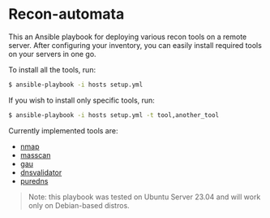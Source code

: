 # Recon-automata

This an Ansible playbook for deploying various recon tools on a remote server. After configuring your inventory, you can easily install required tools on your servers in one go.

To install all the tools, run:

```bash
$ ansible-playbook -i hosts setup.yml
```

If you wish to install only specific tools, run:

```bash
$ ansible-playbook -i hosts setup.yml -t tool,another_tool
```

Currently implemented tools are:

- [nmap](https://nmap.org/)
- [masscan](https://github.com/robertdavidgraham/masscan)
- [gau](https://github.com/lc/gau)
- [dnsvalidator](https://github.com/vortexau/dnsvalidator)
- [puredns](https://github.com/d3mondev/puredns)


> Note: this playbook was tested on Ubuntu Server 23.04 and will work only on Debian-based distros.